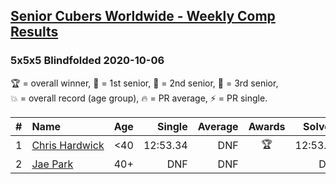 <style>table {white-space: nowrap;}</style>

## [Senior Cubers Worldwide - Weekly Comp Results](/scw-comp/results/)
### 5x5x5 Blindfolded 2020-10-06

<span style="white-space: nowrap;">🏆 = overall winner</span>, <span style="white-space: nowrap;">🥇 = 1st senior</span>, <span style="white-space: nowrap;">🥈 = 2nd senior</span>, <span style="white-space: nowrap;">🥉 = 3rd senior</span>, <span style="white-space: nowrap;">💥 = overall record (age group)</span>, <span style="white-space: nowrap;">🔥 = PR average</span>, <span style="white-space: nowrap;">⚡ = PR single</span>.

| # | Name | Age | Single | Average | Awards | Solve 1 | Solve 2 | Solve 3 | Video |
| :--: | :-- | :--: | --: | --: | :--: | --: | --: | --: | :-- |
| 1 | [Chris Hardwick](../../persons/chris_hardwick/555bf.md) | <40 | 12:53.34 | DNF | 🏆 | 12:53.34 | DNS | DNS | [Desktop](https://www.facebook.com/events/1046370112467687/permalink/1052195215218510) / [Mobile](https://m.facebook.com/events/1046370112467687?view=permalink&id=1052195215218510) |
| 2 | [Jae Park](../../persons/jae_park/555bf.md) | 40+ | DNF | DNF |  | DNF | DNF | DNF | [Desktop](https://www.facebook.com/events/1046370112467687/permalink/1050145435423488) / [Mobile](https://m.facebook.com/events/1046370112467687?view=permalink&id=1050145435423488) |

<!-- Global site tag (gtag.js) - Google Analytics -->
<script async src="https://www.googletagmanager.com/gtag/js?id=UA-86348435-3"></script>
<script>window.dataLayer = window.dataLayer || []; function gtag() {dataLayer.push(arguments);} gtag('js', new Date()); gtag('config', 'UA-86348435-3');</script>
